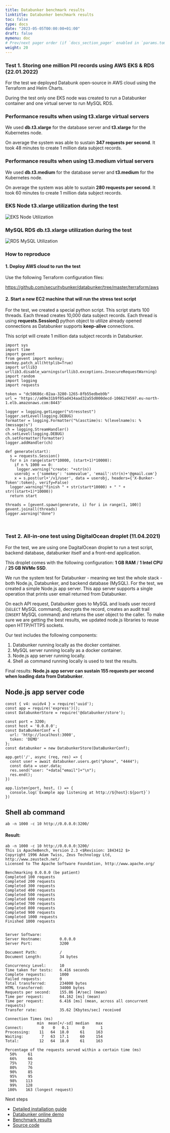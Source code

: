 ```yaml
---
title: Databunker benchmark results
linktitle: Databunker benchmark results
toc: false
type: docs
date: "2023-05-05T00:00:00+01:00"
draft: false
mymenu: doc
# Prev/next pager order (if `docs_section_pager` enabled in `params.toml`)
weight: 20
---
```


### Test 1. Storing one million PII records using AWS EKS & RDS (22.01.2022)

For the test we deployed Databunk open-source in AWS cloud using the Terraform and Helm Charts.

During the test only one EKS node was created to run a Databunker container and one virtual server to run MySQL RDS.

### Performance results when using t3.xlarge virtual servers

We used **db.t3.xlarge** for the database server and **t3.xlarge** for the Kubernetes node.

On average the system was able to sustain **347 requests per second**. It took 48 minutes to create 1 million data subject records.


### Performance results when using t3.medium virtual servers

We used **db.t3.medium** for the database server and **t3.medium** for the Kubernetes node.

On average the system was able to sustain **280 requests per second**. It took 60 minutes to create 1 million data subject records.


### EKS Node t3.xlarge utilization during the test

![EKS Node Utilization](eks-node-xlarge-utilization.png)

### MySQL RDS db.t3.xlarge utilization during the test

![RDS MySQL Utilization](mysql-rds-xlarge-utilization.png)


### How to reproduce

#### 1. Deploy AWS cloud to run the test

Use the following Terraform configuration files:

https://github.com/securitybunker/databunker/tree/master/terraform/aws


#### 2. Start a new EC2 machine that will run the stress test script

For the test, we created a special python script. This script starts 100 threads. Each thread creates 10,000 data subject records. Each thread is using **requests.Session()** python object to utilize already opened connections as Databunker supports **keep-alive** connections.

This script will create 1 million data subject records in Databunker.

```
import sys
import time
import gevent
from gevent import monkey;
monkey.patch_all(httplib=True)
import urllib3
urllib3.disable_warnings(urllib3.exceptions.InsecureRequestWarning)
import random
import logging
import requests

token = "dc50686c-02aa-3280-1265-8fb55edbeb9b"
url = 'https://a09e31b9f05ad434aad32a55d000decd-1066274597.eu-north-1.elb.amazonaws.com:8443'

logger = logging.getLogger("stresstest")
logger.setLevel(logging.DEBUG)
formatter = logging.Formatter("%(asctime)s: %(levelname)s: %(message)s")
ch = logging.StreamHandler()
ch.setLevel(logging.DEBUG)
ch.setFormatter(formatter)
logger.addHandler(ch)

def generate(start):
  s = requests.Session()
  for n in range(start*10000, (start+1)*10000):
    if n % 1000 == 0:
     logger.warning("create: "+str(n))
    userobj = {'somekey': 'somevalue', 'email':str(n)+'@gmail.com'}
    x = s.post(url+'/v1/user', data = userobj, headers={'X-Bunker-Token':token}, verify=False)
  logger.warning("finish " + str(start*10000) + " " + str((start+1)*10000))
  return start

threads = [gevent.spawn(generate, i) for i in range(1, 100)]
gevent.joinall(threads)
logger.warning("done")
```

&nbsp;

### Test 2. All-in-one test using DigitalOcean droplet (11.04.2021)


For the test, we are using one DagitalOcean droplet to run a test script, backend database, databunker itself and a front-end application.

This droplet comes with the following configuration: **1 GB RAM** / **1 Intel CPU** / **25 GB NVMe SSD**.

We run the system test for Databunker - meaning we test the whole stack - both Node.js, Databunker, and backend database (MySQL).  For the test, we created a simple Node.js app server. This app server supports a single operation that prints user email returned from Databunker.

On each API request, Databunker goes to MySQL and loads user record (```SELECT``` MySQL command), decrypts the record, creates an audit trail (```INSERT``` MySQL command) and returns the user object to the caller. To make sure we are getting the best results, we updated node.js libraries to reuse open HTTP/HTTPS sockets.

Our test includes the following components:

1. Databunker running locally as the docker container.
2. MySQL server running locally as a docker container.
3. Node.js app server running locally.
4. Shell ```ab``` command running locally is used to test the results.

Final results: **Node.js app server can sustain 155 requests per second when loading data from Databunker**.

## Node.js app server code

```
const { v4: uuidv4 } = require('uuid');
const app = require('express')();
const DatabunkerStore = require('@databunker/store');

const port = 3200;
const host = '0.0.0.0';
const DataBunkerConf = {
  url: 'http://localhost:3000',
  token: 'DEMO'
};
const databunker = new DatabunkerStore(DataBunkerConf);

app.get('/', async (req, res) => {
  const user = await databunker.users.get("phone", "4444");
  const data = user.data;
  res.send("user: "+data["email"]+"\n");
  res.end();
})

app.listen(port, host, () => {
  console.log(`Example app listening at http://${host}:${port}`)
})
```

## Shell ab command

```ab -n 1000 -c 10 http://0.0.0.0:3200/```

#### Result:

```
ab -n 1000 -c 10 http://0.0.0.0:3200/
This is ApacheBench, Version 2.3 <$Revision: 1843412 $>
Copyright 1996 Adam Twiss, Zeus Technology Ltd, http://www.zeustech.net/
Licensed to The Apache Software Foundation, http://www.apache.org/

Benchmarking 0.0.0.0 (be patient)
Completed 100 requests
Completed 200 requests
Completed 300 requests
Completed 400 requests
Completed 500 requests
Completed 600 requests
Completed 700 requests
Completed 800 requests
Completed 900 requests
Completed 1000 requests
Finished 1000 requests


Server Software:
Server Hostname:        0.0.0.0
Server Port:            3200

Document Path:          /
Document Length:        34 bytes

Concurrency Level:      10
Time taken for tests:   6.416 seconds
Complete requests:      1000
Failed requests:        0
Total transferred:      234000 bytes
HTML transferred:       34000 bytes
Requests per second:    155.86 [#/sec] (mean)
Time per request:       64.162 [ms] (mean)
Time per request:       6.416 [ms] (mean, across all concurrent requests)
Transfer rate:          35.62 [Kbytes/sec] received

Connection Times (ms)
              min  mean[+/-sd] median   max
Connect:        0    0   0.1      0       1
Processing:    11   64  18.0     61     163
Waiting:        7   63  17.1     60     154
Total:         12   64  18.0     61     163

Percentage of the requests served within a certain time (ms)
  50%     61
  66%     66
  75%     72
  80%     76
  90%     85
  95%     95
  98%    113
  99%    128
 100%    163 (longest request)
```

<div class="next-steps">
<p>Next steps</p>
<ul>
<li><a href="/doc/install/">Detailed installation guide</a></li>
<li><a href="/doc/demo/">Databunker online demo</a></li>
<li><a href="/doc/benchmark/">Benchmark results</a></li>
<li><a href="https://github.com/securitybunker/databunker/">Source code</a></li>
</ul></div>
